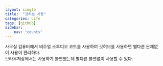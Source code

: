 ```yaml
---
layout: single
title:  "깃허브 사용"
categories: Life
tags: [github]
sidebar:
    nav: "counts"
---
```


사무실 컴퓨터에서 비주얼 스투디오 코드를 사용하여 깃허브를 사용하면 별다른 문제없이 사용이 편리하다.<br>
브라우저상에서는 사용하기 불편했는데 별다른 불편없이 사용할 수 있다.
